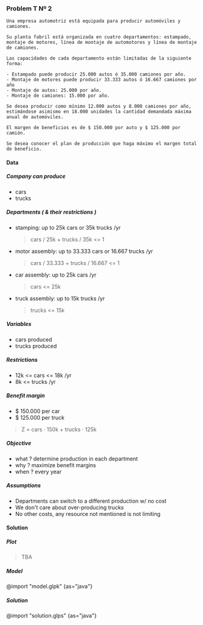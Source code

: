### Problem T Nº 2

```
Una empresa automotriz está equipada para producir automóviles y camiones.

Su planta fabril está organizada en cuatro departamentos: estampado, montaje de motores, línea de montaje de automotores y línea de montaje de camiones.

Las capacidades de cada departamento están limitadas de la siguiente forma:

- Estampado puede producir 25.000 autos ó 35.000 camiones por año.
- Montaje de motores puede producir 33.333 autos ó 16.667 camiones por año
- Montaje de autos: 25.000 por año.
- Montaje de camiones: 15.000 por año.

Se desea producir como mínimo 12.000 autos y 8.000 camiones por año, estimándose asimismo en 18.000 unidades la cantidad demandada máxima anual de automóviles.

El margen de beneficios es de $ 150.000 por auto y $ 125.000 por camión.

Se desea conocer el plan de producción que haga máximo el margen total de beneficio.
```

#### Data

##### Company can produce

- cars
- trucks

##### Departments ( & their restrictions )

- stamping: up to 25k cars or 35k trucks /yr
  > cars / 25k + trucks / 35k <= 1
- motor assembly: up to 33.333 cars or 16.667 trucks /yr
  > cars / 33.333 + trucks / 16.667 <= 1
- car assembly: up to 25k cars /yr
  > cars <= 25k
- truck assembly: up to 15k trucks /yr
  > trucks <= 15k

##### Variables

- cars produced
- trucks produced

##### Restrictions

- 12k <= cars <= 18k /yr
- 8k <= trucks /yr

##### Benefit margin

- \$ 150.000 per car
- \$ 125.000 per truck

> Z = cars · 150k + trucks · 125k

##### Objective

- what ? determine production in each department
- why ? maximize benefit margins
- when ? every year

##### Assumptions

- Departments can switch to a different production w/ no cost
- We don't care about over-producing trucks
- No other costs, any resource not mentioned is not limiting

#### Solution

##### Plot

> TBA

##### Model

@import "model.glpk" {as="java"}

##### Solution

@import "solution.glps" {as="java"}

